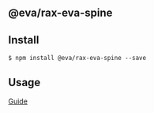 ## @eva/rax-eva-spine

## Install

```
$ npm install @eva/rax-eva-spine --save
```

## Usage

[Guide](https://yuque.com/eva/rax-eva/spine)
